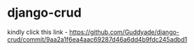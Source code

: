 # django-crud

kindly click this link - https://github.com/Guddyade/django-crud/commit/9aa2a1f6ea4aac69287d46a6dd4b9fdc245adbd1
